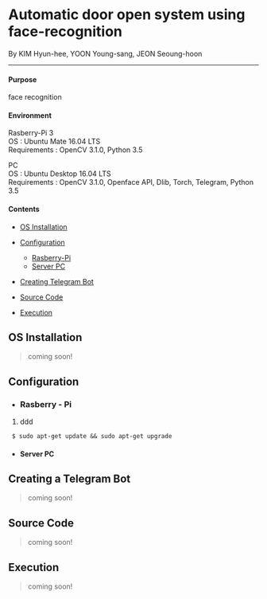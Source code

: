 # Automatic door open system using face-recognition

By KIM Hyun-hee, YOON Young-sang, JEON Seoung-hoon
* * *
#### Purpose

face recognition

#### Environment
Rasberry-Pi 3  
OS : Ubuntu Mate 16.04 LTS  
Requirements : OpenCV 3.1.0, Python 3.5  

PC  
OS : Ubuntu Desktop 16.04 LTS  
Requirements : OpenCV 3.1.0, Openface API, Dlib, Torch, Telegram, Python 3.5
  
#### Contents
- [OS Installation](#INSTALL)

- [Configuration](#CONFIGURATION)
  - [Rasberry-Pi](#RASP)
  - [Server PC](#SERVER)

- [Creating Telegram Bot](#TELEGRAM)

- [Source Code](#CODE)

- [Execution](#EXECUTION)

## OS Installation <a id="INSTALL"></a>
> coming soon!

## Configuration <a id="CONFIGURATION"></a>
 - ### Rasberry - Pi <a id="RASP"></a>
 1. ddd
```
 $ sudo apt-get update && sudo apt-get upgrade
```
 - #### Server PC <a id="SERVER"></a>
## Creating a Telegram Bot <a id="TELEGRAM"></a>
> coming soon!
## Source Code <a id="CODE"></a>
> coming soon!
## Execution <a id="EXECUTION"></a>
> coming soon!

